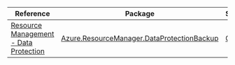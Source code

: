 | Reference | Package | Source |
|---|---|---|
|[Resource Management - Data Protection](resourcemanager.dataprotectionbackup-readme.md)|[Azure.ResourceManager.DataProtectionBackup](https://www.nuget.org/packages/Azure.ResourceManager.DataProtectionBackup)|[GitHub](https://github.com/Azure/azure-sdk-for-net/blob/main/sdk/dataprotection/Azure.ResourceManager.DataProtectionBackup)|
